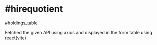 <h1>#hirequotient</h1>

#holdings_table 

Fetched the given API using axios
and displayed in the form table using react(vite)
